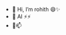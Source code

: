 - 👋 Hi, I’m rohith 😄✨
- 👀 AI ⚡⚡
- 🌱📫


<!---
rohithekm/rohithekm is a ✨ special ✨ repository because its `README.md` (this file) appears on your GitHub profile.
You can click the Preview link to take a look at your changes.
--->
